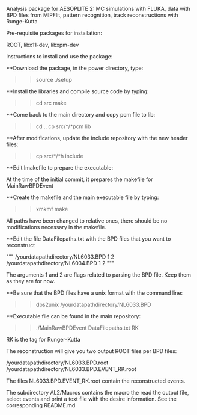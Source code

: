  Analysis package for AESOPLITE 2: MC simulations with FLUKA, data with BPD files from MIPFlit, pattern recognition, track reconstructions with Runge-Kutta

Pre-requisite packages for installation:

ROOT, libx11-dev, libxpm-dev

Instructions to install and use the package:

**Download the package, in the power directory, type:

>>source ./setup

**Install the libraries and compile source code by typing:

>>cd src
>>make

**Come back to the main directory and copy pcm file to lib:

>>cd ..
>>cp src/*/*pcm lib

**After modifications, update the include repository with the new header files:

>>cp src/*/*h include


**Edit Imakefile to prepare the executable:

At the time of the initial commit, it prepares the makefile for MainRawBPDEvent

**Create the makefile and the main executable file by typing:

>>xmkmf
>>make

All paths have been changed to relative ones, there should be no modifications necessary in the makefile.

**Edit the file DataFilepaths.txt with the BPD files that you want to reconstruct

"""
/yourdatapathdirectory/NL6033.BPD 1 2
/yourdatapathdirectory/NL6034.BPD 1 2
"""

The arguments 1 and 2 are flags related to parsing the BPD file. Keep them as they are for now. 

**Be sure that the BPD files have a unix format with the command line:

>>dos2unix /yourdatapathdirectory/NL6033.BPD

**Executable file can be found in the main repository:

>>./MainRawBPDEvent DataFilepaths.txt RK

RK is the tag for Runger-Kutta

The reconstruction will give you two output ROOT files per BPD files:

/yourdatapathdirectory/NL6033.BPD.root
/yourdatapathdirectory/NL6033.BPD.EVENT_RK.root

The files NL6033.BPD.EVENT_RK.root contain the reconstructed events.


The subdirectory AL2/Macros contains the macro the read the output file, select events and print a text file with the desire information.
See the corresponding README.md



